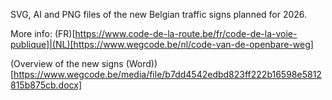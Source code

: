 SVG, AI and PNG files of the new Belgian traffic signs planned for 2026.

More info: (FR)[https://www.code-de-la-route.be/fr/code-de-la-voie-publique]|(NL)[https://www.wegcode.be/nl/code-van-de-openbare-weg]

(Overview of the new signs (Word))[https://www.wegcode.be/media/file/b7dd4542edbd823ff222b16598e5812815b875cb.docx]